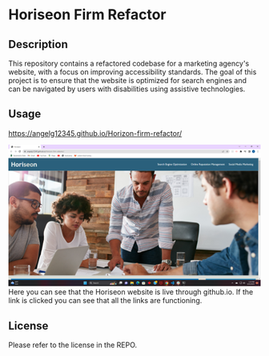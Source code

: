 # Horiseon Firm Refactor

## Description

This repository contains a refactored codebase for a marketing agency's website, with a focus on improving accessibility standards. The goal of this project is to ensure that the website is optimized for search engines and can be navigated by users with disabilities using assistive technologies. 




## Usage
https://angelg12345.github.io/Horizon-firm-refactor/

![Screenshot](assets/images/deployed%20website.png)
Here you can see that the Horiseon website is live through github.io. If the link is clicked you can see that all the links are functioning. 
## License

Please refer to the license in the REPO. 


